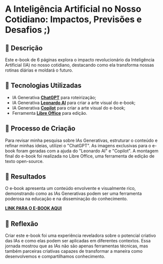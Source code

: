 # A Inteligência Artificial no Nosso Cotidiano: Impactos, Previsões e Desafios ;)

## 📒 Descrição
Este e-book de 6 páginas explora o impacto revolucionário da Inteligência Artificial (IA) no nosso cotidiano, destacando como ela transforma nossas rotinas diárias e moldará o futuro.

## 🤖 Tecnologias Utilizadas
* IA Generativa **[ChatGPT](https://chat.openai.com)** para roteirização;
* IA Generativa **[Leonardo AI](https://leonardo.ai)** para criar a arte visual do e-book;
* IA Generativa **[Copilot](https://copilot.microsoft.com/)** para criar a arte visual do e-book;
* Ferramenta **[Libre Office](https://pt-br.libreoffice.org/)** para edição.

## 🧐 Processo de Criação
Para revisar minha pesquisa sobre IAs Generativas, estruturar o conteúdo e refinar minhas ideias, utilizei o "ChatGPT". As imagens exclusivas para o e-book foram geradas com a ajuda do "Leonardo AI" e "Copilot". A montagem final do e-book foi realizada no Libre Office, uma ferramenta de edição de texto open-source.

## 🚀 Resultados
O e-book apresenta um conteúdo envolvente e visualmente rico, demonstrando como as IAs Generativas podem ser uma ferramenta poderosa na educação e na disseminação do conhecimento.

**[LINK PARA O E-BOOK AQUI](https://github.com/rogarfil/lab-natty-or-not/blob/main/ebook-Inteligencia_Artificial_no_Nosso_Cotidiano.pdf)**

## 💭 Reflexão
Criar este e-book foi uma experiência reveladora sobre o potencial criativo das IAs e como elas podem ser aplicadas em diferentes contextos. Essa jornada mostrou que as IAs não são apenas ferramentas técnicas, mas também parceiras criativas capazes de transformar a maneira como desenvolvemos e compartilhamos conhecimento.
